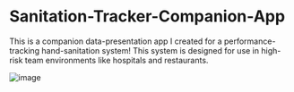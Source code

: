 # Sanitation-Tracker-Companion-App

This is a companion data-presentation app I created for a performance-tracking hand-sanitation system! This system is designed for use in high-risk team environments like hospitals and restaurants.

![image](https://github.com/Ali-Qasim/Ali-Qasim.github.io/blob/main/assets/img/Dispenser1.gif)
